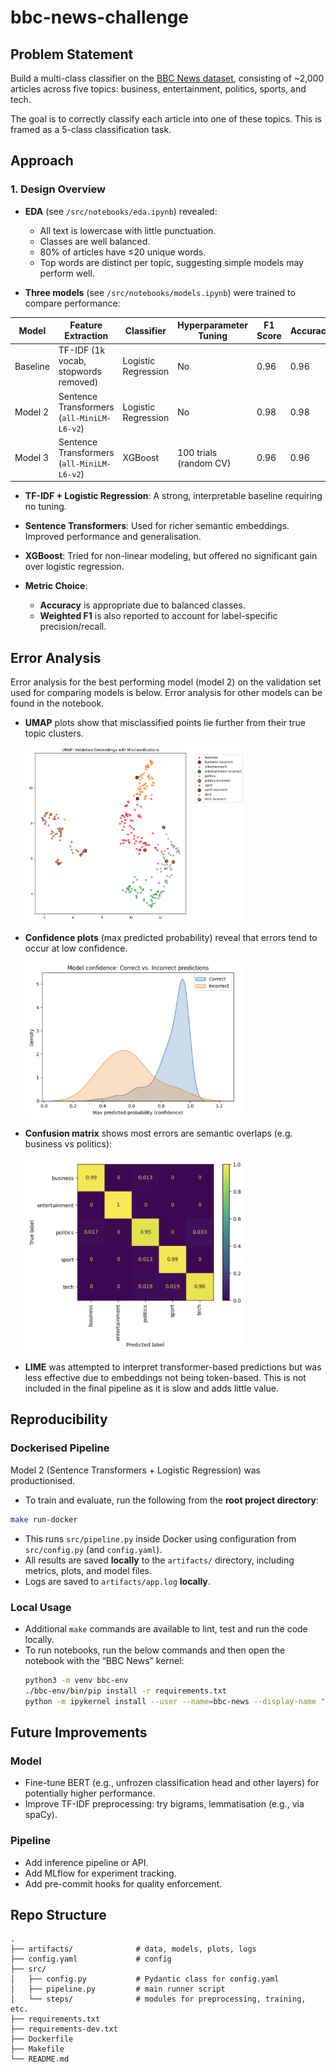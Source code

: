 # bbc-news-challenge

## Problem Statement

Build a multi-class classifier on the [BBC News dataset](https://huggingface.co/datasets/SetFit/bbc-news), consisting of ~2,000 articles across five topics: business, entertainment, politics, sports, and tech.

The goal is to correctly classify each article into one of these topics. This is framed as a 5-class classification task.


## Approach

### 1. Design Overview

- **EDA** (see `/src/notebooks/eda.ipynb`) revealed:
  - All text is lowercase with little punctuation.
  - Classes are well balanced.
  - 80% of articles have ≤20 unique words.
  - Top words are distinct per topic, suggesting simple models may perform well.

- **Three models** (see `/src/notebooks/models.ipynb`) were trained to compare performance:
  
| Model     | Feature Extraction      | Classifier           | Hyperparameter Tuning         | F1 Score | Accuracy |
|-----------|--------------------------|-----------------------|-------------------------------|----------|----------|
| Baseline  | TF-IDF (1k vocab, stopwords removed) | Logistic Regression   | No                            | 0.96     | 0.96     |
| Model 2   | Sentence Transformers (`all-MiniLM-L6-v2`) | Logistic Regression   | No                            | 0.98     | 0.98     |
| Model 3   | Sentence Transformers (`all-MiniLM-L6-v2`)   | XGBoost               | 100 trials (random CV)        | 0.96     | 0.96     |


- **TF-IDF + Logistic Regression**: A strong, interpretable baseline requiring no tuning.
- **Sentence Transformers**: Used for richer semantic embeddings. Improved performance and generalisation.
- **XGBoost**: Tried for non-linear modeling, but offered no significant gain over logistic regression.

- **Metric Choice**:
  - **Accuracy** is appropriate due to balanced classes.
  - **Weighted F1** is also reported to account for label-specific precision/recall.

## Error Analysis

Error analysis for the best performing model (model 2) on the validation set used for comparing models is below. Error analysis for other models can be found in the notebook.

- **UMAP** plots show that misclassified points lie further from their true topic clusters.

    <img src="src/notebooks/umap_model2_val.png" width="350"/>

- **Confidence plots** (max predicted probability) reveal that errors tend to occur at low confidence.

    <img src="src/notebooks/confidence_distribution_model2_val.png" width="350"/>

- **Confusion matrix** shows most errors are semantic overlaps (e.g. business vs politics):

    <img src="src/notebooks/confusion_matrix_model2_val.png" width="350"/>

- **LIME** was attempted to interpret transformer-based predictions but was less effective due to embeddings not being token-based. This is not included in the final pipeline as it is slow and adds little value.

## Reproducibility

### Dockerised Pipeline

Model 2 (Sentence Transformers + Logistic Regression) was productionised.

- To train and evaluate, run the following from the **root project directory**:

```bash
make run-docker
```
- This runs `src/pipeline.py` inside Docker using configuration from `src/config.py` (and `config.yaml`).
- All results are saved **locally** to the `artifacts/` directory, including metrics, plots, and model files.
- Logs are saved to `artifacts/app.log` **locally**.

### Local Usage
- Additional `make` commands are available to lint, test and run the code locally.
- To run notebooks, run the below commands and then open the notebook with the “BBC News” kernel:
    ```bash
    python3 -m venv bbc-env
	./bbc-env/bin/pip install -r requirements.txt
    python -m ipykernel install --user --name=bbc-news --display-name "BBC News"
    ```

## Future Improvements

### Model
- Fine-tune BERT (e.g., unfrozen classification head and other layers) for potentially higher performance.
- Improve TF-IDF preprocessing: try bigrams, lemmatisation (e.g., via spaCy).

### Pipeline
- Add inference pipeline or API.
- Add MLflow for experiment tracking.
- Add pre-commit hooks for quality enforcement.

## Repo Structure

```
.
├── artifacts/              # data, models, plots, logs
├── config.yaml             # config
├── src/
│   ├── config.py           # Pydantic class for config.yaml
│   ├── pipeline.py         # main runner script
│   └── steps/              # modules for preprocessing, training, etc.
├── requirements.txt
├── requirements-dev.txt
├── Dockerfile
├── Makefile
└── README.md
```